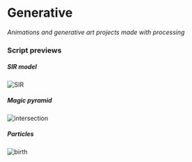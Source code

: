 # Generative

*Animations and generative art projects made with processing*


### Script previews

##### SIR model
![SIR](./previews/SIR.gif)


##### Magic pyramid

![intersection](./previews/intersection.gif)

##### Particles

![birth](./previews/birth.gif)
